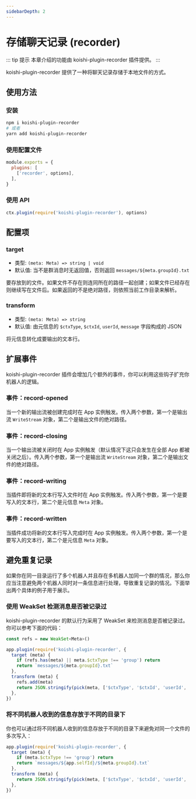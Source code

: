 ```yaml
---
sidebarDepth: 2
---
```


# 存储聊天记录 (recorder) <Badge text="beta" type="warn"/>

::: tip 提示
本章介绍的功能由 koishi-plugin-recorder 插件提供。
:::

koishi-plugin-recorder 提供了一种将聊天记录存储于本地文件的方式。

## 使用方法

### 安装

```sh
npm i koishi-plugin-recorder
# 或者
yarn add koishi-plugin-recorder
```

### 使用配置文件

```js koishi.config.js
module.exports = {
  plugins: [
    ['recorder', options],
  ],
}
```

### 使用 API

```js
ctx.plugin(require('koishi-plugin-recorder'), options)
```

## 配置项

### target

- 类型: `(meta: Meta) => string | void`
- 默认值: 当不是群消息时无返回值，否则返回 `messages/${meta.groupId}.txt`

要存放到的文件。如果文件不存在则连同所在的路径一起创建；如果文件已经存在则继续写在文件后。如果返回的不是绝对路径，则依照当前工作目录来解析。

### transform

- 类型: `(meta: Meta) => string`
- 默认值: 由元信息的 `$ctxType`, `$ctxId`, `userId`, `message` 字段构成的 JSON

将元信息转化成要输出的文本行。

## 扩展事件

koishi-plugin-recorder 插件会增加几个额外的事件，你可以利用这些钩子扩充你机器人的逻辑。

### 事件：record-opened

当一个新的输出流被创建完成时在 App 实例触发。传入两个参数，第一个是输出流 `WriteStream` 对象，第二个是输出文件的绝对路径。

### 事件：record-closing

当一个输出流被关闭时在 App 实例触发（默认情况下这只会发生在全部 App 都被关闭之后）。传入两个参数，第一个是输出流 `WriteStream` 对象，第二个是输出文件的绝对路径。

### 事件：record-writing

当插件即将新的文本行写入文件时在 App 实例触发。传入两个参数，第一个是要写入的文本行，第二个是元信息 `Meta` 对象。

### 事件：record-written

当插件成功将新的文本行写入完成时在 App 实例触发。传入两个参数，第一个是要写入的文本行，第二个是元信息 `Meta` 对象。

## 避免重复记录

如果你在同一目录运行了多个机器人并且存在多机器人加同一个群的情况，那么你应当注意避免两个机器人同时对一条信息进行处理，导致重复记录的情况。下面举出两个具体的例子用于展示。

### 使用 WeakSet 检测消息是否被记录过

koishi-plugin-recorder 的默认行为采用了 WeakSet 来检测消息是否被记录过。你可以参考下面的代码：

```js
const refs = new WeakSet<Meta>()

app.plugin(require('koishi-plugin-recorder', {
  target (meta) {
    if (refs.has(meta) || meta.$ctxType !== 'group') return
    return `messages/${meta.groupId}.txt`
  },
  transform (meta) {
    refs.add(meta)
    return JSON.stringify(pick(meta, ['$ctxType', '$ctxId', 'userId', 'message']))
  },
})
```

### 将不同机器人收到的信息存放于不同的目录下

你也可以通过将不同机器人收到的信息存放于不同的目录下来避免对同一个文件的多次写入：

```js
app.plugin(require('koishi-plugin-recorder', {
  target (meta) {
    if (meta.$ctxType !== 'group') return
    return `messages/${app.selfId}/${meta.groupId}.txt`
  },
  transform (meta) {
    return JSON.stringify(pick(meta, ['$ctxType', '$ctxId', 'userId', 'message']))
  },
})
```

